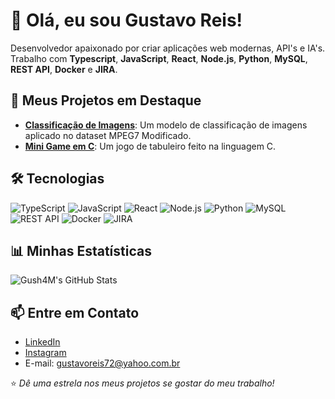 # 👋 Olá, eu sou Gustavo Reis!

Desenvolvedor apaixonado por criar aplicações web modernas, API's e IA's. Trabalho com **Typescript**, **JavaScript**, **React**, **Node.js**, **Python**, **MySQL**, **REST API**, **Docker** e **JIRA**.

## 🚀 Meus Projetos em Destaque
- **[Classificação de Imagens](https://github.com/Gush4M/Classificacao-de-Imagens-MPEG7-Modificado)**: Um modelo de classificação de imagens aplicado no dataset MPEG7 Modificado.
- **[Mini Game em C](https://github.com/Gush4M/Projeto-Estruturas)**: Um jogo de tabuleiro feito na linguagem C.

## 🛠️ Tecnologias
![TypeScript](https://img.shields.io/badge/TypeScript-3178C6?style=flat-square&logo=typescript&logoColor=white)
![JavaScript](https://img.shields.io/badge/JavaScript-F7DF1E?style=flat-square&logo=javascript&logoColor=black)
![React](https://img.shields.io/badge/React-61DAFB?style=flat-square&logo=react&logoColor=black)
![Node.js](https://img.shields.io/badge/Node.js-339933?style=flat-square&logo=nodedotjs&logoColor=white)
![Python](https://img.shields.io/badge/Python-3776AB?style=flat-square&logo=python&logoColor=white)
![MySQL](https://img.shields.io/badge/MySQL-4479A1?style=flat-square&logo=mysql&logoColor=white)
![REST API](https://img.shields.io/badge/REST_API-FF6C37?style=flat-square&logo=rest&logoColor=white)
![Docker](https://img.shields.io/badge/Docker-2496ED?style=flat-square&logo=docker&logoColor=white)
![JIRA](https://img.shields.io/badge/Jira-0052CC?style=flat-square&logo=jira&logoColor=white)


## 📊 Minhas Estatísticas
![Gush4M's GitHub Stats](https://github-readme-stats.vercel.app/api?username=Gush4M&show_icons=true&theme=radical)

## 📫 Entre em Contato
- [LinkedIn](https://www.linkedin.com/in/gustavo-reis72/)
- [Instagram](https://www.instagram.com/gustavoreis72)
- E-mail: gustavoreis72@yahoo.com.br

⭐ *Dê uma estrela nos meus projetos se gostar do meu trabalho!*
